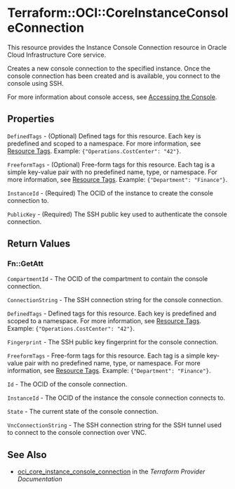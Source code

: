 # Terraform::OCI::CoreInstanceConsoleConnection

This resource provides the Instance Console Connection resource in Oracle Cloud Infrastructure Core service.

Creates a new console connection to the specified instance.
Once the console connection has been created and is available,
you connect to the console using SSH.

For more information about console access, see [Accessing the Console](https://docs.cloud.oracle.com/iaas/Content/Compute/References/serialconsole.htm).

## Properties

`DefinedTags` - (Optional) Defined tags for this resource. Each key is predefined and scoped to a namespace. For more information, see [Resource Tags](https://docs.cloud.oracle.com/iaas/Content/General/Concepts/resourcetags.htm).  Example: `{"Operations.CostCenter": "42"}`.

`FreeformTags` - (Optional) Free-form tags for this resource. Each tag is a simple key-value pair with no predefined name, type, or namespace. For more information, see [Resource Tags](https://docs.cloud.oracle.com/iaas/Content/General/Concepts/resourcetags.htm).  Example: `{"Department": "Finance"}`.

`InstanceId` - (Required) The OCID of the instance to create the console connection to.

`PublicKey` - (Required) The SSH public key used to authenticate the console connection.


## Return Values

### Fn::GetAtt

`CompartmentId` - The OCID of the compartment to contain the console connection.

`ConnectionString` - The SSH connection string for the console connection.

`DefinedTags` - Defined tags for this resource. Each key is predefined and scoped to a namespace. For more information, see [Resource Tags](https://docs.cloud.oracle.com/iaas/Content/General/Concepts/resourcetags.htm).  Example: `{"Operations.CostCenter": "42"}`.

`Fingerprint` - The SSH public key fingerprint for the console connection.

`FreeformTags` - Free-form tags for this resource. Each tag is a simple key-value pair with no predefined name, type, or namespace. For more information, see [Resource Tags](https://docs.cloud.oracle.com/iaas/Content/General/Concepts/resourcetags.htm).  Example: `{"Department": "Finance"}`.

`Id` - The OCID of the console connection.

`InstanceId` - The OCID of the instance the console connection connects to.

`State` - The current state of the console connection.

`VncConnectionString` - The SSH connection string for the SSH tunnel used to connect to the console connection over VNC.

## See Also

* [oci_core_instance_console_connection](https://www.terraform.io/docs/providers/oci/r/core_instance_console_connection.html) in the _Terraform Provider Documentation_